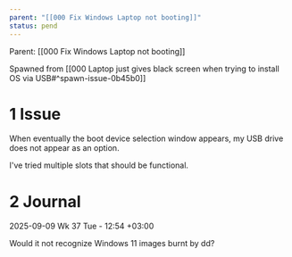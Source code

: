 ```yaml
---
parent: "[[000 Fix Windows Laptop not booting]]"
status: pend
---
```


Parent: [[000 Fix Windows Laptop not booting]]

Spawned from [[000 Laptop just gives black screen when trying to install OS via USB#^spawn-issue-0b45b0]]

# 1 Issue

When eventually the boot device selection window appears, my USB drive does not appear as an option.

I've tried multiple slots that should be functional.

# 2 Journal

2025-09-09 Wk 37 Tue - 12:54 +03:00

Would it not recognize Windows 11 images burnt by dd?
